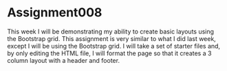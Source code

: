 # Assignment008
This week I will be demonstrating my ability to create basic layouts using the Bootstrap grid. This assignment is very similar to what I did last week, except I will be using the Bootstrap grid. I will take a set of starter files and, by only editing the HTML file, I will format the page so that it creates a 3 column layout with a header and footer.
